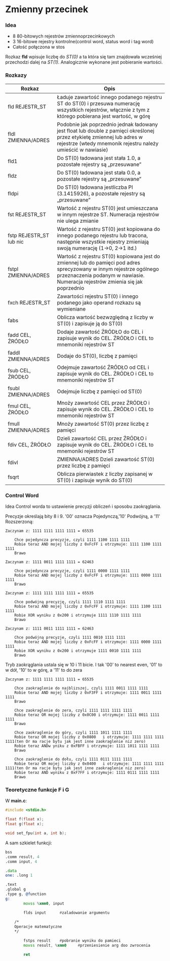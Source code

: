 # Zmienny przecinek

### Idea

 * 8 80-bitowych rejestrów zmiennoprzecinkowych
 * 3 16-bitowe rejestry kontrolne(control word, status word i tag word)
 * Całość połączona w stos

Rozkaz **fld** wpisuje liczbę do *ST(0)* a ta która się tam znajdowała wcześniej przechodzi dalej na *ST(1)*. Analogicznie wykonane jest pobieranie wartości.

### Rozkazy

| Rozkaz | Opis |
| --- | --- |
| fld REJESTR_ST | Ładuje zawartość innego podanego rejestru ST do ST(0) i przesuwa numerację wszystkich rejestrów, włącznie z tym z którego pobierana jest wartość, w górę |
| fldl ZMIENNA/ADRES | Podobnie jak poprzednio jednak ładowany jest float lub double z pamięci określonej przez etykietę zmiennej lub adres w rejestrze (wtedy mnemonik rejestru należy umieścić w nawiasie) |
| fld1 | Do ST(0) ładowana jest stała 1.0, a pozostałe rejestry są „przesuwane” |
| fldz | Do ST(0) ładowana jest stała 0.0, a pozostałe rejestry są „przesuwane” |
| fldpi | Do ST(0) ładowana jestliczba PI (3.1415926), a pozostałe rejestry są „przesuwane” |
| fst REJESTR_ST | Wartość z rejestru ST(0) jest umieszczana w innym rejestrze ST. Numeracja rejestrów nie ulega zmianie |
| fstp REJESTR_ST lub nic | Wartość z rejestru ST(0) jest kopiowana do innego podanego rejestru lub tracona, następnie wszystkie rejestry zmieniają swoją numerację (1->0, 2->1 itd.) |
| fstpl ZMIENNA/ADRES | Wartość z rejestru ST(0) kopiowana jest do zmiennej lub do pamięci pod adres sprecyzowany w innym rejestrze ogólnego przeznaczenia podanym w nawiasie. Numeracja rejestrów zmienia się jak poprzednio |
| fxch REJESTR_ST | Zawartości rejestru ST(0) i innego podanego jako operand rozkazu są wymieniane |
| fabs | Oblicza wartość bezwzględną z liczby w ST(0) i zapisuje ją do ST(0) |
| fadd CEL, ŹRÓDŁO | Dodaje zawartość ŹRÓDŁO do CEL i zapisuje wynik do CEL. ŹRÓDŁO i CEL to mnemoniki rejestrów ST |
| faddl ZMIENNA/ADRES | Dodaje do ST(0), liczbę z pamięci |
| fsub CEL, ŹRÓDŁO | Odejmuje zawartość ŹRÓDŁO od CEL i zapisuje wynik do CEL. ŹRÓDŁO i CEL to mnemoniki rejestrów ST |
| fsubl ZMIENNA/ADRES | Odejmuje liczbę z pamięci od ST(0) |
| fmul CEL, ŹRÓDŁO | Mnoży zawartość CEL przez ŹRÓDŁO i zapisuje wynik do CEL. ŹRÓDŁO i CEL to mnemoniki rejestrów ST |
| fmull ZMIENNA/ADRES | Mnoży zawartość ST(0) przez liczbę z pamięci |
| fdiv CEL, ŹRÓDŁO | Dzieli zawartość CEL przez ŹRÓDŁO i zapisuje wynik do CEL. ŹRÓDŁO i CEL to mnemoniki rejestrów ST |
| fdivl |ZMIENNA/ADRES 	Dzieli zawartość ST(0) przez liczbę z pamięci |
| fsqrt | Oblicza pierwiastek z liczby zapisanej w ST(0) i zapisuje wynik do ST(0) |

### Control Word

Idea Control worda to ustawienie precyzji obliczeń i sposobu zaokrąglania.

Precyzje określają bity 8 i 9. '00' oznacza Pojedynczą,'10' Podwójną, a '11' Rozszerzoną:

```
Zaczynam z: 1111 1111 1111 1111 = 65535

	Chce pojedyncza precyzje, czyli 1111 1100 1111 1111
	Robie teraz AND mojej liczby z 0xFcFF i otrzymuje: 1111 1100 1111 1111
	Brawo

Zaczynam z: 1111 0011 1111 1111 = 62463

	Chce pojedyncza precyzje, czyli 1111 0000 1111 1111
	Robie teraz AND mojej liczby z 0xFcFF i otrzymuje: 1111 0000 1111 1111
	Brawo

Zaczynam z: 1111 1111 1111 1111 = 65535

	Chce podwójną precyzję, czyli 1111 1110 1111 1111
	Robie teraz AND mojej liczby z 0xFcFF i otrzymuje: 1111 1100 1111 1111
	Robie XOR wyniku z 0x200 i otrzymuje 1111 1110 1111 1111
	Brawo

Zaczynam z: 1111 0011 1111 1111 = 62463

	Chce podwójną precyzje, czyli 1111 0010 1111 1111
	Robie teraz AND mojej liczby z 0xFcFF i otrzymuje: 1111 0000 1111 1111
	Robie XOR wyniku z 0x200 i otrzymuje 1111 0010 1111 1111
	Brawo
```	
	
Tryb zaokrąglania ustala się w 10 i 11 bicie. I tak '00' to nearest even, '01' to w dół, '10' to w górę, a '11' to do zera
```
Zaczynam z: 1111 1111 1111 1111 = 65535

	Chce zaokraglenie do najblizszej, czyli 1111 0011 1111 1111
	Robie teraz AND mojej liczby z 0xF3FF i otrzymuje: 1111 0011 1111 1111
	Brawo

	Chce zaokraglenie do zera, czyli 1111 1111 1111 1111
	Robie teraz OR mojej liczby z 0x0C00 i otrzymuje: 1111 0011 1111 1111
	Brawo

	Chce zaokraglenie do góry, czyli 1111 1011 1111 1111
	Robie teraz OR mojej liczby z 0x0800   i otrzymuje: 1111 1111 1111 1111(ten Or ma racje bytu jak jest inne zaokraglenie niz zero)
	Robie teraz ANDw yniku z 0xFBFF i otrzymuje: 1111 1011 1111 1111
	Brawo

	Chce zaokraglenie do dołu, czyli 1111 0111 1111 1111
	Robie teraz OR mojej liczby z 0x0400   i otrzymuje: 1111 1111 1111 1111(ten Or ma racje bytu jak jest inne zaokraglenie niz zero)
	Robie teraz AND wyniku z 0xF7FF i otrzymuje: 1111 0111 1111 1111
	Brawo
```

### Teoretyczne funkcje F i G

W **main.c**:
```c
#include <stdio.h>

float f(float x);
float g(float x);

void set_fpu(int a, int b);

```

A sam szkielet funkcji:
```asm
bss
.comm result, 4
.comm input, 4

.data
one: .long 1

.text
.global g
.type g, @function
g:
        movss %xmm0, input

        flds input      #zaladowanie argumentu
        
	/*
	Operacje matematyczne
	*/

        fstps result    #pobranie wyniku do pamieci
        movss result, %xmm0     #przeniesienie arg doo zwrocenia

        ret
```





